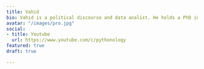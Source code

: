 ```yaml
---
title: Vahid
bio: Vahid is a political discourse and data analist. He holds a PhD in Linguistics.
avatar: "/images/pro.jpg"
social:
- title: Youtube
  url: https://www.youtube.com/c/pythonology
featured: true
draft: true

---
```

